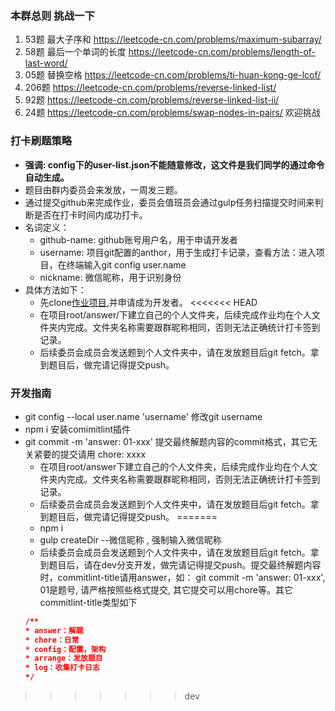 ### 本群总则 挑战一下
1.  53题 最大子序和 https://leetcode-cn.com/problems/maximum-subarray/
2.  58题 最后一个单词的长度 https://leetcode-cn.com/problems/length-of-last-word/
3.  05题 替换空格 https://leetcode-cn.com/problems/ti-huan-kong-ge-lcof/
4.  206题 https://leetcode-cn.com/problems/reverse-linked-list/
5.  92题 https://leetcode-cn.com/problems/reverse-linked-list-ii/
6.  24题 https://leetcode-cn.com/problems/swap-nodes-in-pairs/
欢迎挑战

### 打卡刷题策略
* **强调: config下的user-list.json不能随意修改，这文件是我们同学的通过命令自动生成。**
* 题目由群内委员会来发放，一周发三题。
* 通过提交github来完成作业，委员会值班员会通过gulp任务扫描提交时间来判断是否在打卡时间内成功打卡。  
* 名词定义：  
    * github-name: github账号用户名，用于申请开发者
    * username: 项目git配置的anthor，用于生成打卡记录，查看方法：进入项目，在终端输入git config user.name
    * nickname: 微信昵称，用于识别身份
* 具体方法如下： 
    * 先clone[作业项目](git@github.com:kaeryehaowan/code-war.git),并申请成为开发者。
<<<<<<< HEAD
    * 在项目root/answer/下建立自己的个人文件夹，后续完成作业均在个人文件夹内完成。文件夹名称需要跟群昵称相同，否则无法正确统计打卡签到记录。
    * 后续委员会成员会发送题到个人文件夹中，请在发放题目后git fetch。拿到题目后，做完请记得提交push。

### 开发指南
* git config --local user.name 'username' 修改git username
* npm i  安装comimitlint插件
* git commit -m 'answer: 01-xxx'  提交最终解题内容的commit格式，其它无关紧要的提交请用 chore: xxxx
    * 在项目root/answer下建立自己的个人文件夹，后续完成作业均在个人文件夹内完成。文件夹名称需要跟群昵称相同，否则无法正确统计打卡签到记录。
    * 后续委员会成员会发送题到个人文件夹中，请在发放题目后git fetch。拿到题目后，做完请记得提交push。
=======
    * npm i
    * gulp createDir --微信昵称 , 强制输入微信昵称
    * 后续委员会成员会发送题到个人文件夹中，请在发放题目后git fetch。拿到题目后，请在dev分支开发，做完请记得提交push。提交最终解题内容时，commitlint-title请用answer，如： git commit -m 'answer: 01-xxx', 01是题号, 请严格按照些格式提交, 其它提交可以用chore等。其它commitlint-title类型如下
    ```json
    /**
    * answer：解题
    * chore：日常
    * config：配置，架构
    * arrange：发放题目
    * log：收集打卡日志
    */
    ```
>>>>>>> dev
